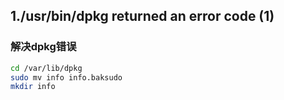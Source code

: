 ## 1./usr/bin/dpkg returned an error code (1)
### 解决dpkg错误
```bash
cd /var/lib/dpkg
sudo mv info info.baksudo
mkdir info
```
